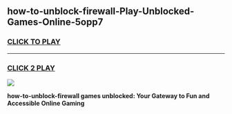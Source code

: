 
## how-to-unblock-firewall-Play-Unblocked-Games-Online-5opp7
<h3>
<a href="https://premium76.site?title=how-to-unblock-firewall&ref=25A">CLICK TO PLAY</a></h3>
<hr>

<h3>
<a href="https://premium76.site?title=how-to-unblock-firewall&ref=25A">CLICK 2 PLAY</a>
  
</h3>

<a href="https://premium76.site?title=how-to-unblock-firewall&ref=25A"><img src="https://clearcache.store/games.png"></a>


**how-to-unblock-firewall games unblocked: Your Gateway to Fun and Accessible Online Gaming**
